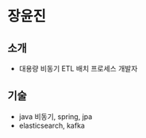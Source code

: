 # 장윤진
## 소개
- 대용량 비동기 ETL 배치 프로세스 개발자 
## 기술
- java 비동기, spring, jpa
- elasticsearch, kafka

<!--
**future-box/future-box** is a ✨ _special_ ✨ repository because its `README.md` (this file) appears on your GitHub profile.

Here are some ideas to get you started:

- 🔭 I’m currently working on ...
- 🌱 I’m currently learning ...
- 👯 I’m looking to collaborate on ...
- 🤔 I’m looking for help with ...
- 💬 Ask me about ...
- 📫 How to reach me: ...
- 😄 Pronouns: ...
- ⚡ Fun fact: ...
-->
